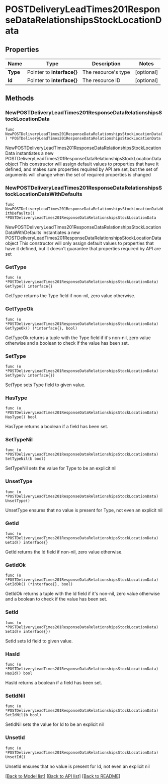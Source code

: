 # POSTDeliveryLeadTimes201ResponseDataRelationshipsStockLocationData

## Properties

Name | Type | Description | Notes
------------ | ------------- | ------------- | -------------
**Type** | Pointer to **interface{}** | The resource&#39;s type | [optional] 
**Id** | Pointer to **interface{}** | The resource ID | [optional] 

## Methods

### NewPOSTDeliveryLeadTimes201ResponseDataRelationshipsStockLocationData

`func NewPOSTDeliveryLeadTimes201ResponseDataRelationshipsStockLocationData() *POSTDeliveryLeadTimes201ResponseDataRelationshipsStockLocationData`

NewPOSTDeliveryLeadTimes201ResponseDataRelationshipsStockLocationData instantiates a new POSTDeliveryLeadTimes201ResponseDataRelationshipsStockLocationData object
This constructor will assign default values to properties that have it defined,
and makes sure properties required by API are set, but the set of arguments
will change when the set of required properties is changed

### NewPOSTDeliveryLeadTimes201ResponseDataRelationshipsStockLocationDataWithDefaults

`func NewPOSTDeliveryLeadTimes201ResponseDataRelationshipsStockLocationDataWithDefaults() *POSTDeliveryLeadTimes201ResponseDataRelationshipsStockLocationData`

NewPOSTDeliveryLeadTimes201ResponseDataRelationshipsStockLocationDataWithDefaults instantiates a new POSTDeliveryLeadTimes201ResponseDataRelationshipsStockLocationData object
This constructor will only assign default values to properties that have it defined,
but it doesn't guarantee that properties required by API are set

### GetType

`func (o *POSTDeliveryLeadTimes201ResponseDataRelationshipsStockLocationData) GetType() interface{}`

GetType returns the Type field if non-nil, zero value otherwise.

### GetTypeOk

`func (o *POSTDeliveryLeadTimes201ResponseDataRelationshipsStockLocationData) GetTypeOk() (*interface{}, bool)`

GetTypeOk returns a tuple with the Type field if it's non-nil, zero value otherwise
and a boolean to check if the value has been set.

### SetType

`func (o *POSTDeliveryLeadTimes201ResponseDataRelationshipsStockLocationData) SetType(v interface{})`

SetType sets Type field to given value.

### HasType

`func (o *POSTDeliveryLeadTimes201ResponseDataRelationshipsStockLocationData) HasType() bool`

HasType returns a boolean if a field has been set.

### SetTypeNil

`func (o *POSTDeliveryLeadTimes201ResponseDataRelationshipsStockLocationData) SetTypeNil(b bool)`

 SetTypeNil sets the value for Type to be an explicit nil

### UnsetType
`func (o *POSTDeliveryLeadTimes201ResponseDataRelationshipsStockLocationData) UnsetType()`

UnsetType ensures that no value is present for Type, not even an explicit nil
### GetId

`func (o *POSTDeliveryLeadTimes201ResponseDataRelationshipsStockLocationData) GetId() interface{}`

GetId returns the Id field if non-nil, zero value otherwise.

### GetIdOk

`func (o *POSTDeliveryLeadTimes201ResponseDataRelationshipsStockLocationData) GetIdOk() (*interface{}, bool)`

GetIdOk returns a tuple with the Id field if it's non-nil, zero value otherwise
and a boolean to check if the value has been set.

### SetId

`func (o *POSTDeliveryLeadTimes201ResponseDataRelationshipsStockLocationData) SetId(v interface{})`

SetId sets Id field to given value.

### HasId

`func (o *POSTDeliveryLeadTimes201ResponseDataRelationshipsStockLocationData) HasId() bool`

HasId returns a boolean if a field has been set.

### SetIdNil

`func (o *POSTDeliveryLeadTimes201ResponseDataRelationshipsStockLocationData) SetIdNil(b bool)`

 SetIdNil sets the value for Id to be an explicit nil

### UnsetId
`func (o *POSTDeliveryLeadTimes201ResponseDataRelationshipsStockLocationData) UnsetId()`

UnsetId ensures that no value is present for Id, not even an explicit nil

[[Back to Model list]](../README.md#documentation-for-models) [[Back to API list]](../README.md#documentation-for-api-endpoints) [[Back to README]](../README.md)


